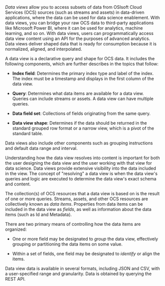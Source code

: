 _Data views_ allow you to access subsets of data from OSIsoft Cloud Services (OCS) sources (such as streams and assets) in data-driven applications, where the data can be used for data science enablement. With data views, you can bridge your raw OCS data to third-party applications like Microsoft Power BI, where it can be used for analytics, machine learning, and so on. With data views, users can programmatically access data view content using an API for the purposes of advanced analytics. Data views deliver shaped data that is ready for consumption because it is normalized, aligned, and interpolated.

A data view is a declarative query and shape for OCS data. It includes the following components, which are further describes in the topics that follow:

- **Index field**: Determines the primary index type and label of the index. The index must be a timestamp and displays in the first column of the data view.

- **Query**: Determines what data items are available for a data view. Queries can include streams or assets. A data view can have multiple queries.

- **Data field set**: Collections of fields originating from the same query.

- **Data view shape**: Determines if the data should be returned in the standard grouped row format or a narrow view, which is a pivot of the standard table.

Data views also include other components such as grouping instructions and default data range and interval.

Understanding how the data view resolves into content is important for both the user designing the data view and the user working with that view for data science. Data views provide extensive visibility into the data included in the view. The concept of "resolving" a data view is when the data view's queries and logic are executed to determine the data view's exact schema and content.

The collection(s) of OCS resources that a data view is based on is the result of one or more queries. Streams, assets, and other OCS resources are collectively known as _data items_. Properties from data items can be included in the data view as _fields_, as well as information about the data items (such as Id and Metadata).

There are two primary means of controlling how the data items are organized: 

- One or more field may be designated to *group* the data view, effectively grouping or partitioning the data items on some value.

- Within a set of fields, one field may be designated to *identify* or align the items.

Data view data is available in several formats, including JSON and CSV, with a user-specified range and granularity. Data is obtained by querying the REST API.
